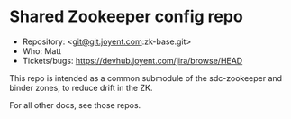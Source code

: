 # Shared Zookeeper config repo

- Repository: <git@git.joyent.com:zk-base.git>
- Who: Matt
- Tickets/bugs: <https://devhub.joyent.com/jira/browse/HEAD>

This repo is intended as a common submodule of the sdc-zookeeper and binder
zones, to reduce drift in the ZK.

For all other docs, see those repos.
